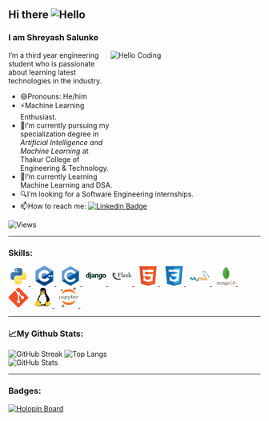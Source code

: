 ## Hi there <img src="https://raw.githubusercontent.com/MartinHeinz/MartinHeinz/master/wave.gif" width="30px" height="30px" alt="Hello">

### I am Shreyash Salunke

<img align="right" src="https://media1.giphy.com/media/qgQUggAC3Pfv687qPC/giphy.gif?cid=ecf05e471x2899uxjoreewtvcjaj268n709ixhee8uxitz2l&rid=giphy.gif&ct=g" width="300px" height="250px" alt="Hello Coding">

I’m a third year engineering student who is passionate about learning latest technologies in the industry.
  - :smile:Pronouns: He/him
  - :zap:Machine Learning Enthusiast.
  - :orange_book:I’m currently pursuing my specialization degree in *Artificial Intelligence and Machine Learning* at Thakur College of Engineering & Technology.
  - :telescope:I’m currently Learning Machine Learning and DSA.
  - :mag:I’m looking for a Software Engineering internships.
  - :mailbox:How to reach me: [![Linkedin Badge](https://img.shields.io/badge/-Shreyash-blue?style=flat-square&logo=Linkedin&logoColor=white)](https://www.linkedin.com/in/shreyash-salunke/)
<img src="https://komarev.com/ghpvc/?username=Shreyash017&style=flat-square&color=blue" alt="Views"/>

---

### Skills:

<div>
  <a href="https://www.python.org/">
    <img src="https://github.com/devicons/devicon/blob/master/icons/python/python-original.svg" title="Python" alt="Python" width="40" height="40"/>
  </a>&nbsp;
  <a href="https://devdocs.io/cpp/">
    <img src="https://github.com/devicons/devicon/blob/master/icons/cplusplus/cplusplus-original.svg" title="C++" alt="C++" width="40" height="40"/>
  </a>&nbsp;
  <a href="https://devdocs.io/c/">
    <img src="https://github.com/devicons/devicon/blob/master/icons/c/c-original.svg" title="C" alt="C" width="40" height="40"/>
  </a>&nbsp;
  <a href="https://www.djangoproject.com/">
    <img src="https://github.com/devicons/devicon/blob/master/icons/django/django-plain-wordmark.svg" title="Django" alt="Django" width="40" height="40"/>
  </a>&nbsp;
  <a href="https://flask.palletsprojects.com/en/2.2.x/">
    <img src="https://github.com/devicons/devicon/blob/master/icons/flask/flask-original-wordmark.svg" title="Flask" alt="Flask" width="40" height="40"/>
  </a>&nbsp;
  <a href="https://devdocs.io/html/">
    <img src="https://github.com/devicons/devicon/blob/master/icons/html5/html5-original.svg" title="HTML" alt="HTML" width="40" height="40"/>
  </a>&nbsp;
  <a href="https://devdocs.io/css/">
    <img src="https://github.com/devicons/devicon/blob/master/icons/css3/css3-original.svg" title="CSS" alt="CSS" width="40" height="40"/>
  </a>&nbsp;
  <a href="https://dev.mysql.com/">
    <img src="https://github.com/devicons/devicon/blob/master/icons/mysql/mysql-original-wordmark.svg" title="MySQL" alt="MySQL" width="40" height="40"/>
  </a>&nbsp;
  <a href="https://www.mongodb.com/">
    <img src="https://github.com/devicons/devicon/blob/master/icons/mongodb/mongodb-original-wordmark.svg" title="MongoDB" alt="MongoDB" width="40" height="40"/>
  </a>&nbsp;
  <a href="https://git-scm.com/">
    <img src="https://github.com/devicons/devicon/blob/master/icons/git/git-original.svg" title="Git" alt="Git" width="40" height="40"/></a>&nbsp;
  <a href="https://www.linux.org/">
    <img src="https://github.com/devicons/devicon/blob/master/icons/linux/linux-original.svg" title="Linux" alt="Linux" width="40" height="40"/>
  </a>&nbsp;
  <a href="https://jupyter.org/">
    <img src="https://github.com/devicons/devicon/blob/master/icons/jupyter/jupyter-original-wordmark.svg" title="Jupyter" alt="Jupyter" width="40" height="40"/>
  </a>&nbsp;
 </div>
    
---
  
###  :chart_with_upwards_trend:My Github Stats:
![GitHub Streak](http://github-readme-streak-stats.herokuapp.com?user=Shreyash017&theme=dark&date_format=j%20M%5B%20Y%5D&align=center)
![Top Langs](https://github-readme-stats.vercel.app/api/top-langs/?username=Shreyash017&theme=dark&background=000000&layout=compact&card_width=445)
<br>
![GitHub Stats](https://github-readme-stats.vercel.app/api?username=Shreyash017&show_icons=true&include_all_commits=true&count_private=true&hide_title=true&theme=dark&background=000000&height="100")

---

### Badges:
[![Holopin Board](https://holopin.io/api/user/board?user=shreyash017)](https://www.holopin.io/@shreyash017)
  
